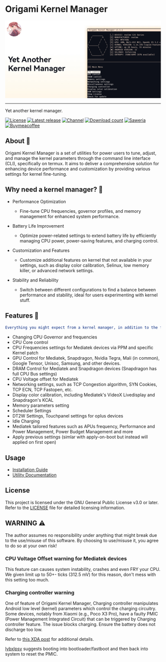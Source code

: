 # Origami Kernel Manager

![Hero image for Origami Kernel Manager](.assets/hero_img.jpg)

---

Yet another kernel manager.

[![License](https://img.shields.io/badge/GNU-white?style=for-the-badge&logo=andela&logoColor=white&label=License&labelColor=222)](./LICENSE)
[![Latest release](https://img.shields.io/github/v/release/rem01gaming/origami_kernel_manager?label=Release&style=for-the-badge&logo=github&logoColor=white&labelColor=222)](https://github.com/rem01gaming/origami_kernel_manager/releases/latest)
[![Channel](https://img.shields.io/badge/Follow-Telegram-white.svg?style=for-the-badge&logo=telegram&logoColor=white&labelColor=222)](https://t.me/rem01schannel)
[![Download count](https://img.shields.io/github/downloads/rem01gaming/origami_kernel_manager/total?style=for-the-badge&logoColor=white&labelColor=222)](https://github.com/Rem01Gaming/origami_kernel_manager/releases)
[![Saweria](https://img.shields.io/badge/donate-white?style=for-the-badge&logo=iconjar&logoColor=white&label=Saweria&labelColor=222)](https://saweria.co/Rem01Gaming)
[![Buymeacoffee](https://img.shields.io/badge/donate-white?style=for-the-badge&logo=buy-me-a-coffee&logoColor=white&label=Buymeacoffee&labelColor=222)](https://www.buymeacoffee.com/Rem01Gaming)

## About 🧋

Origami Kernel Manager is a set of utilities for power users to tune, adjust, and manage the kernel parameters through the command line interface (CLI), specifically on termux. It aims to deliver a comprehensive solution for enhancing device performance and customization by providing various settings for kernel fine-tuning.

## Why need a kernel manager? 🤔

- Performance Optimization
  - Fine-tune CPU frequencies, governor profiles, and memory management for enhanced system performance.

- Battery Life Improvement
  - Optimize power-related settings to extend battery life by efficiently managing CPU power, power-saving features, and charging control.

- Customization and Features
  - Customize additional features on kernel that not available in your settings, such as display color calibration, Selinux, low memory killer, or advanced network settings.

- Stability and Reliability
  - Switch between different configurations to find a balance between performance and stability, ideal for users experimenting with kernel stuff.

## Features 🎉
```yaml
Everything you might expect from a kernel manager, in addition to the following:
```

- Changing CPU Governor and frequencies
- CPU Core control
- CPU Frequencies settings for Mediatek devices via PPM and specific Kernel patch
- GPU Control for Mediatek, Snapdragon, Nvidia Tegra, Mali (in common), Google Tensor, Unisoc, Samsung, and other devices.
- DRAM Control for Mediatek and Snapdragon devices (Snapdragon has full CPU Bus settings)
- CPU Voltage offset for Mediatek
- Networking settings, such as TCP Congestion algorithm, SYN Cookies, TCP ECN, TCP Fastopen, etc.
- Display color calibration, including Mediatek's VideoX Livedisplay and Snapdragon's KCAL
- Memory parameters setting
- Scheduler Settings
- DT2W Settings, Touchpanel settings for oplus devices
- Idle Charging
- Mediatek tailored features such as APUs frequency, Performance and Power Management, Power Budget Management and more
- Apply previous settings (simlar with apply-on-boot but instead will applied on first open)

## Usage

- [Installation Guide](https://github.com/Rem01Gaming/origami_kernel_manager/wiki/Home)
- [Utility Documentation](https://github.com/Rem01Gaming/origami_kernel_manager/wiki/Utility-Documentation)

## License

This project is licensed under the GNU General Public License v3.0 or later. Refer to the [LICENSE](/LICENSE) file for detailed licensing information.

## WARNING ⚠️

The author assumes no responsibility under anything that might break due to the use/misuse of this software. By choosing to use/misuse it, you agree to do so at your own risk!

### CPU Voltage Offset warning for Mediatek devices

This feature can causes system instability, crashes and even FRY your CPU. We given limit up to 50+- ticks (312.5 mV) for this reason, don't mess with this setting too much.

### Charging controller warning

One of feature of Origami Kernel Manager, Charging controller manipulates Android low level (kernel) parameters which control the charging circuitry. Some devices, notably from Xiaomi (e.g., Poco X3 Pro), have a faulty PMIC (Power Management Integrated Circuit) that can be triggered by Charging controller feature. The issue blocks charging. Ensure the battery does not discharge too low.

Refer to [this XDA post](https://xdaforums.com/t/rom-official-arrowos-11-0-android-11-0-vayu-bhima.4267263/page-14#post-85119331) for additional details.

[lybxlpsv](https://github.com/lybxlpsv) suggests booting into bootloader/fastboot and then back into system to reset the PMIC.

